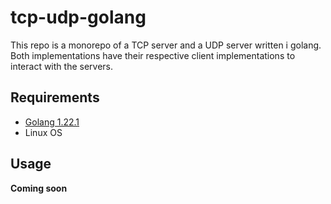 # tcp-udp-golang

This repo is a monorepo of a TCP server and a UDP server written i golang. 
Both implementations have their respective client implementations to interact with the servers.

## Requirements
- [Golang 1.22.1](https://go.dev/)
- Linux OS

## Usage
**Coming soon**
